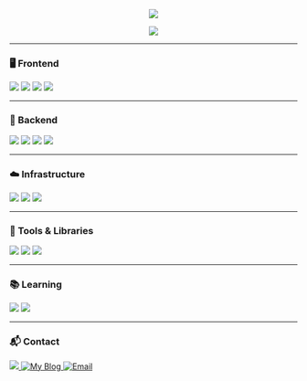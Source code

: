<p align="center">
  <img src="https://capsule-render.vercel.app/api?type=waving&height=280&color=0e0e0e&text=Yoyobar&fontColor=ffffff&fontSize=70&animation=fadeIn&desc=FrontEnd%20Developer&descSize=18&descAlign=70&descAlignY=65" />
</p>

<p align="center">
  <img src="https://readme-typing-svg.demolab.com?font=Fira+Code&duration=3000&pause=1000&color=777777&center=true&vCenter=true&width=800&lines=Junior+Developer+%7C+React%2C+NestJS+Focused;Building+Modern+Web+Applications" />
</p>

---

### 🖥 Frontend
<p align="left">
  <img src="https://img.shields.io/badge/TypeScript-2d2d2d?style=for-the-badge&logo=typescript&logoColor=007ACC&labelColor=1c1c1c" />
  <img src="https://img.shields.io/badge/JavaScript-2d2d2d?style=for-the-badge&logo=javascript&logoColor=f7df1e&labelColor=1c1c1c" />
  <img src="https://img.shields.io/badge/React-2d2d2d?style=for-the-badge&logo=react&logoColor=61dafb&labelColor=1c1c1c" />
  <img src="https://img.shields.io/badge/Next.js-2d2d2d?style=for-the-badge&logo=nextdotjs&logoColor=ffffff&labelColor=1c1c1c" />
</p>

---

### 🔧 Backend
<p align="left">
  <img src="https://img.shields.io/badge/NestJS-2d2d2d?style=for-the-badge&logo=nestjs&logoColor=e0234e&labelColor=1c1c1c" />
  <img src="https://img.shields.io/badge/Node.js-2d2d2d?style=for-the-badge&logo=nodedotjs&logoColor=3c873a&labelColor=1c1c1c" />
  <img src="https://img.shields.io/badge/Prisma-2d2d2d?style=for-the-badge&logo=prisma&logoColor=white&labelColor=1c1c1c" />
  <img src="https://img.shields.io/badge/PostgreSQL-2d2d2d?style=for-the-badge&logo=postgresql&logoColor=336791&labelColor=1c1c1c" />
</p>

---

### ☁️ Infrastructure
<p align="left">
  <img src="https://img.shields.io/badge/AWS-2d2d2d?style=for-the-badge&logo=amazonaws&logoColor=ff9900&labelColor=1c1c1c" />
  <img src="https://img.shields.io/badge/Coolify-2d2d2d?style=for-the-badge&logo=docker&logoColor=2496ed&labelColor=1c1c1c" />
  <img src="https://img.shields.io/badge/RDS-2d2d2d?style=for-the-badge&logo=amazonrds&logoColor=527FFF&labelColor=1c1c1c" />
</p>

---

### 🧰 Tools & Libraries
<p align="left">
  <img src="https://img.shields.io/badge/TailwindCSS-2d2d2d?style=for-the-badge&logo=tailwindcss&logoColor=06B6D4&labelColor=1c1c1c" />
  <img src="https://img.shields.io/badge/Zustand-2d2d2d?style=for-the-badge&logo=Zustand&logoColor=white&labelColor=1c1c1c" />
  <img src="https://img.shields.io/badge/ReactQuery-2d2d2d?style=for-the-badge&logo=reactquery&logoColor=FF4154&labelColor=1c1c1c" />
</p>

---

### 📚 Learning
<p align="left">
  <img src="https://img.shields.io/badge/Docker-2d2d2d?style=for-the-badge&logo=docker&logoColor=2496ED&labelColor=1c1c1c" />
  <img src="https://img.shields.io/badge/Remix-2d2d2d?style=for-the-badge&logo=remix&logoColor=ffffff&labelColor=1c1c1c" />
</p>

---

### 📬 Contact
<p align="left">
  <a href="https://www.spacecl.com/">
   <img src="https://img.shields.io/badge/SpaceCL-2d2d2d?style=for-the-badge&logo=cloudflare&logoColor=white&labelColor=1c1c1c" />
  </a>
  <a href="https://wiki.yoyobar.xyz/">
    <img src="https://img.shields.io/badge/My%20Blog-2d2d2d?style=for-the-badge&logo=vercel&logoColor=white&labelColor=1c1c1c" alt="My Blog">
  </a>
  <a href="mailto:barwait@naver.com">
    <img src="https://img.shields.io/badge/Email-2d2d2d?style=for-the-badge&logo=gmail&logoColor=white&labelColor=1c1c1c" alt="Email">
  </a>
</p>
